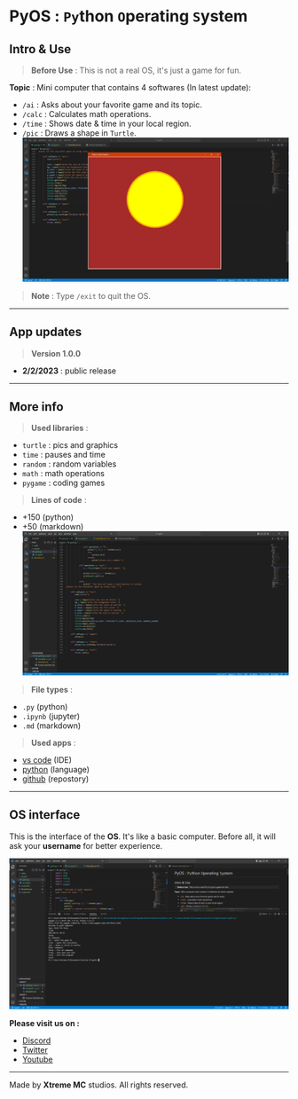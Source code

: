# PyOS : `Py`thon `O`perating `S`ystem

## Intro & Use

>**Before Use** : This is not a real OS, it's just a game for fun.

**Topic** : Mini computer that contains 4 softwares (In latest update):

* `/ai` : Asks about your favorite game and its topic.
* `/calc` : Calculates math operations.
* `/time` : Shows date & time in your local region.
* `/pic` : Draws a shape in `Turtle`.
![Circle](files/Turtle.PNG)

>**Note** : Type `/exit` to quit the OS.

***

## App updates

> **Version 1.0.0**

* **2/2/2023** : public release

***

## More info

>**Used libraries** :  

* `turtle` : pics and graphics
* `time` : pauses and time
* `random` : random variables
* `math` : math operations
* `pygame` : coding games

>**Lines of code** :  

* +150 (python)
* +50 (markdown)
![Program](files/Code.PNG)

>**File types** :  

* `.py` (python)  
* `.ipynb` (jupyter)  
* `.md` (markdown)

>**Used apps** :

* [vs code]('https://vscode.dev') (IDE)
* [python]('https://python.org') (language)
* [github]('https://github.com') (repostory)

***

## OS interface

This is the interface of the **OS**. It's like a basic computer. Before all, it will ask your **username** for better experience.

![Run](files/Terminal.PNG)

**Please visit us on :**

* [Discord]('https://discord.gg/jccvsn6baM')
* [Twitter]('https://twitter.com/Yassine_XT8661')
* [Youtube]('https://https://www.youtube.com/channel/UCCun9bwltbZahRLqyU2ce3Q')

***

Made by **Xtreme MC** studios. All rights reserved.
